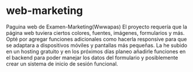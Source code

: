 # web-marketing
Paguina web de Examen-Marketing(Wwwapas)
El proyecto requería que la página web tuviera ciertos colores, fuentes, imágenes, formularios y más. Opté por agregar funciones adicionales como hacerla responsive para que se adaptara a dispositivos móviles y pantallas más pequeñas. La he subido en un hosting gratuito y en los próximos días planeo añadirle funciones en el backend para poder manejar los datos del formulario y posiblemente crear un sistema de inicio de sesión funcional.
